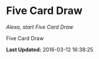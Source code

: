 # Five Card Draw
*Alexa, start Five Card Draw*

Five Card Draw

**Last Updated:** 2016-03-12 16:38:25
